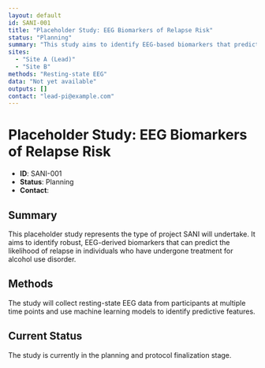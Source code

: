```yaml
---
layout: default
id: SANI-001
title: "Placeholder Study: EEG Biomarkers of Relapse Risk"
status: "Planning"
summary: "This study aims to identify EEG-based biomarkers that predict relapse in individuals with alcohol use disorder."
sites:
  - "Site A (Lead)"
  - "Site B"
methods: "Resting-state EEG"
data: "Not yet available"
outputs: []
contact: "lead-pi@example.com"
---
```


# Placeholder Study: EEG Biomarkers of Relapse Risk

-   **ID**: SANI-001
-   **Status**: Planning
-   **Contact**: <!-- TODO: Add real contact -->

## Summary

<!-- TODO: Fill in a real summary for a future study. -->
This placeholder study represents the type of project SANI will undertake. It aims to identify robust, EEG-derived biomarkers that can predict the likelihood of relapse in individuals who have undergone treatment for alcohol use disorder.

## Methods

<!-- TODO: Detail the methods for this study. -->
The study will collect resting-state EEG data from participants at multiple time points and use machine learning models to identify predictive features.

## Current Status

<!-- TODO: Update status as the study progresses. -->
The study is currently in the planning and protocol finalization stage.
